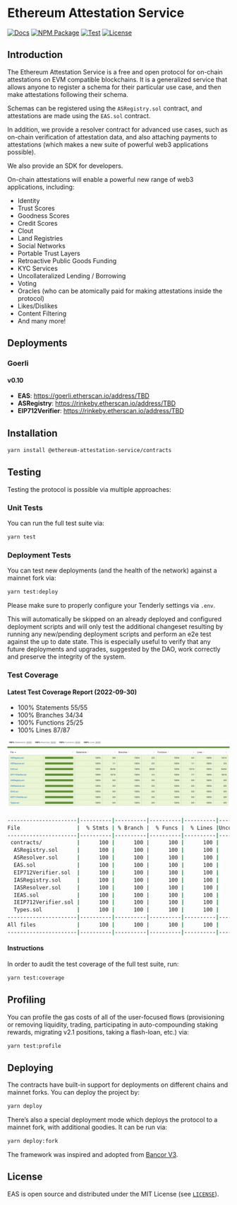 # Ethereum Attestation Service

[![Docs](https://img.shields.io/badge/docs-%F0%9F%93%84-blue)](https://eas.eth.link)
[![NPM Package](https://img.shields.io/npm/v/@ethereum-attestation-service/contracts.svg)](https://www.npmjs.org/package/@ethereum-attestation-service/contracts)
[![Test](https://github.com/ethereum-attestation-service/contracts/actions/workflows/workflow.yml/badge.svg)](https://github.com/ethereum-attestation-service/contracts/actions/workflows/workflow.yml)
[![License](https://img.shields.io/github/license/ethereum-attestation-service/eas-contracts?style=flat-square)](https://github.com/ethereum-attestation-service/eas-contracts/blob/master/LICENSE)

## Introduction

The Ethereum Attestation Service is a free and open protocol for on-chain attestations on EVM compatible blockchains. It is a generalized service that allows anyone to register a schema for their particular use case, and then make attestations following their schema.

Schemas can be registered using the `ASRegistry.sol` contract, and attestations are made using the `EAS.sol` contract.

In addition, we provide a resolver contract for advanced use cases, such as on-chain verification of attestation data, and also attaching payments to attestations (which makes a new suite of powerful web3 applications possible).

We also provide an SDK for developers.

On-chain attestations will enable a powerful new range of web3 applications, including:

* Identity
* Trust Scores
* Goodness Scores
* Credit Scores
* Clout
* Land Registries
* Social Networks
* Portable Trust Layers
* Retroactive Public Goods Funding
* KYC Services
* Uncollateralized Lending / Borrowing
* Voting
* Oracles (who can be atomically paid for making attestations inside the protocol)
* Likes/Dislikes
* Content Filtering
* And many more!

## Deployments

### Goerli

#### v0.10

* **EAS**: <https://goerli.etherscan.io/address/TBD>
* **ASRegistry**: <https://rinkeby.etherscan.io/address/TBD>
* **EIP712Verifier**: <https://rinkeby.etherscan.io/address/TBD>

## Installation

```sh
yarn install @ethereum-attestation-service/contracts
```

## Testing

Testing the protocol is possible via multiple approaches:

### Unit Tests

You can run the full test suite via:

```sh
yarn test
```

### Deployment Tests

You can test new deployments (and the health of the network) against a mainnet fork via:

```sh
yarn test:deploy
```

Please make sure to properly configure your Tenderly settings via `.env`.

This will automatically be skipped on an already deployed and configured deployment scripts and will only test the additional changeset resulting by running any new/pending deployment scripts and perform an e2e test against the up to date state. This is especially useful to verify that any future deployments and upgrades, suggested by the DAO, work correctly and preserve the integrity of the system.

### Test Coverage

#### Latest Test Coverage Report (2022-09-30)

* 100% Statements 55/55
* 100% Branches 34/34
* 100% Functions 25/25
* 100% Lines 87/87

![Coverage Report](./docs/images/coverage.png)

```sh
----------------------|----------|----------|----------|----------|----------------|
File                  |  % Stmts | % Branch |  % Funcs |  % Lines |Uncovered Lines |
----------------------|----------|----------|----------|----------|----------------|
 contracts/           |      100 |      100 |      100 |      100 |                |
  ASRegistry.sol      |      100 |      100 |      100 |      100 |                |
  ASResolver.sol      |      100 |      100 |      100 |      100 |                |
  EAS.sol             |      100 |      100 |      100 |      100 |                |
  EIP712Verifier.sol  |      100 |      100 |      100 |      100 |                |
  IASRegistry.sol     |      100 |      100 |      100 |      100 |                |
  IASResolver.sol     |      100 |      100 |      100 |      100 |                |
  IEAS.sol            |      100 |      100 |      100 |      100 |                |
  IEIP712Verifier.sol |      100 |      100 |      100 |      100 |                |
  Types.sol           |      100 |      100 |      100 |      100 |                |
----------------------|----------|----------|----------|----------|----------------|
All files             |      100 |      100 |      100 |      100 |                |
----------------------|----------|----------|----------|----------|----------------|
```

#### Instructions

In order to audit the test coverage of the full test suite, run:

```sh
yarn test:coverage
```

## Profiling

You can profile the gas costs of all of the user-focused flows (provisioning or removing liquidity, trading, participating in auto-compounding staking rewards, migrating v2.1 positions, taking a flash-loan, etc.) via:

```sh
yarn test:profile
```

## Deploying

The contracts have built-in support for deployments on different chains and mainnet forks. You can deploy the project by:

```sh
yarn deploy
```

There’s also a special deployment mode which deploys the protocol to a mainnet fork, with additional goodies. It can be run via:

```sh
yarn deploy:fork
```

The framework was inspired and adopted from [Bancor V3](https://github.com/bancorprotocol/contracts-v3).

## License

EAS is open source and distributed under the MIT License (see [`LICENSE`](./LICENSE)).
